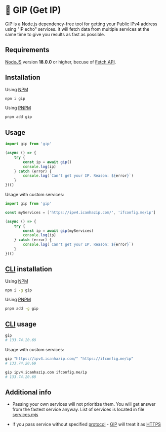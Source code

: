 # 🐷 GIP (Get IP)

[GIP](https://www.npmjs.com/package/gip) is a [Node.js](https://nodejs.org/en/) dependency-free tool for getting your Public [IPv4](https://en.wikipedia.org/wiki/IPv4) address using "IP echo" services. It will fetch data from multiple services at the same time to give you results as fast as possible.

## Requirements
[NodeJS](https://nodejs.org/en/download) version **18.0.0** or higher, becuse of [Fetch API](https://nodejs.org/en/blog/release/v18.0.0/). 

## Installation
Using [NPM](https://docs.npmjs.com/cli/v10/commands/npm-install)
```bash
npm i gip
```

Using [PNPM](https://pnpm.io/pnpm-cli#commands)
```bash
pnpm add gip
```

## Usage
````js
import gip from 'gip'

(async () => {
    try {
        const ip = await gip()
        console.log(ip)
    } catch (error) {
        console.log(`Can't get your IP. Reason: ${error}`)
    }
})()
````

Usage with custom services:  
````js
import gip from 'gip'

const myServices = ['https://ipv4.icanhazip.com/', 'ifconfig.me/ip']

(async () => {
    try {
        const ip = await gip(myServices)
        console.log(ip)
    } catch (error) {
        console.log(`Can't get your IP. Reason: ${error}`)
    }
})()
````

## [CLI](https://en.wikipedia.org/wiki/Command-line_interface) installation
Using [NPM](https://docs.npmjs.com/cli/v10/commands/npm-install)
```bash
npm i -g gip
```

Using [PNPM](https://pnpm.io/pnpm-cli#commands)
```bash
pnpm add -g gip
```

## [CLI](https://en.wikipedia.org/wiki/Command-line_interface) usage
````bash
gip
# 133.74.20.69
````

Usage with custom services:  
````bash
gip "https://ipv4.icanhazip.com/" "https://ifconfig.me/ip"
# 133.74.20.69

gip ipv4.icanhazip.com ifconfig.me/ip
# 133.74.20.69
````

## Additional info

- Passing your own services will not prioritize them. You will get answer from the fastest service anyway. List of services is located in file [services.mjs](https://github.com/Avaray/gip/blob/main/services.mjs)

- If you pass service without specified [protocol](https://en.wikipedia.org/wiki/Hypertext_Transfer_Protocol) - [GIP](https://www.npmjs.com/package/gip) will treat it as [HTTPS](https://en.wikipedia.org/wiki/HTTPS)
